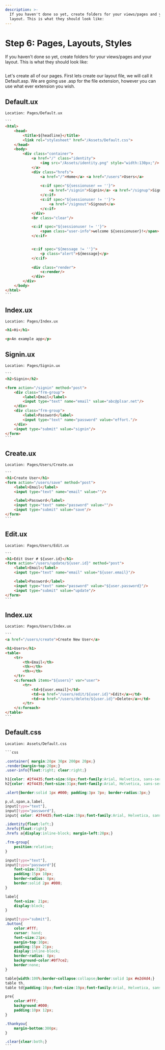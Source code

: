 ```yaml
---
description: >-
  If you haven't done so yet, create folders for your views/pages and your
  layout. This is what they should look like:
---
```


# Step 6: Pages, Layouts, Styles

If you haven't done so yet, create folders for your views/pages and your layout. This is what they should look like:

<figure><img src=".gitbook/assets/Screenshot from 2023-04-15 22-46-10.png" alt=""><figcaption></figcaption></figure>

Let's create all of our pages. First lets create our layout file, we will call it Default.asp. We are going use .asp for the file extension, however you can use what ever extension you wish.

## Default.ux

`Location: Pages/Default.ux`

````html
```
<html>
    <head>
        <title>${headline}</title>
        <link rel="stylesheet" href="/Assets/Default.css">
    </head>
    <body>
        <div class="container">
            <a href="/" class="identity">
                <img src="/Assets/identity.png" style="width:130px;"/>
            </a>
            <div class="hrefs">
                <a href="/">Home</a> <a href="/users">Users</a> 
                
                <c:if spec="${sessionuser == ''}">
                    <a href="/signin">Signin</a> <a href="/signup">Signup!</a>
                </c:if>
                <c:if spec="${sessionuser != ''}">
                    <a href="/signout">Signout</a>
                </c:if>
            </div>
            <br class="clear"/>

            <c:if spec="${sessionuser != ''}">
                <span class="user-info">welcome ${sessionuser}!</span>
            </c:if>


            <c:if spec="${message != ''}">
                <p class="alert">${message}</p>
            </c:if>
            
            <div class="render">
                <c:render/>
            </div>
        </div>
    </body>
</html>
```
````

## Index.ux

`Location: Pages/Index.ux`

```html
<h1>Hi</h1>

<p>An example app</p>
```

## Signin.ux

`Location: Pages/Signin.ux`

````html
```
<h2>Signin</h2>

<form action="/signin" method="post">
    <div class="frm-group">
        <label>Email</label>
        <input type="text" name="email" value="abc@plsar.net"/>
    </div>
    <div class="frm-group">
        <label>Password</label>
        <input type="text" name="password" value="effort."/>
    </div>
    <input type="submit" value="signin"/>
</form>
```
````

## Create.ux

`Location: Pages/Users/Create.ux`

````html
```
<h1>Create User</h1>
<form action="/users/save" method="post">
    <label>Email</label>
    <input type="text" name="email" value=""/>

    <label>Password</label>
    <input type="text" name="password" value=""/>
    <input type="submit" value="save"/>
</form>
```
````

## Edit.ux

`Location: Pages/Users/Edit.ux`

````html
```
<h1>Edit User # ${user.id}</h1>
<form action="/users/update/${user.id}" method="post">
    <label>Email</label>
    <input type="text" name="email" value="${user.email}"/>

    <label>Password</label>
    <input type="text" name="password" value="${user.password}"/>
    <input type="submit" value="update"/>
</form>
```
````

## Index.ux

`Location: Pages/Users/Index.ux`

````html
```
<a href="/users/create">Create New User</a> 

<h1>Users</h1>
<table>
    <tr>
        <th>Email</th>
        <th></th>
        <th></th>
    </tr>
    <c:foreach items="${users}" var="user">
        <tr>
            <td>${user.email}</td> 
            <td><a href="/users/edit/${user.id}">Edit</a></td> 
            <td><a href="/users/delete/${user.id}">Delete</a></td>
        </tr>
    </c:foreach>
</table>
```
````

## Default.css

`Location: Assets/Default.css`

````css
```css

.container{ margin:20px 30px 200px 20px;}
.render{margin-top:20px;}
.user-info{float:right; clear:right;}

h1{color: #2f4435;font-size:60px;font-family:Arial, Helvetica, sans-serif; margin:0px; }
h2{color: #2f4435;font-size:31px;font-family:Arial, Helvetica, sans-serif;}

.alert{border:solid 1px #000; padding:3px 7px; border-radius:3px;}

p,ul,span,a,label,
input[type="text"],
input[type="password"],
input{ color: #2f4435;font-size:19px;font-family:Arial, Helvetica, sans-serif; text-decoration: none;}

.identity{float:left;}
.hrefs{float:right}
.hrefs a{display:inline-block; margin-left:20px;}

.frm-group{
    position:relative;
}

input[type="text"],
input[type="password"]{
    font-size:21px;
    padding:15px 10px;
    border-radius: 8px;
    border:solid 2px #000;
}

label{
    font-size: 21px;
    display:block;
}

input[type="submit"],
.button{
    color:#fff;
    cursor: hand;
    font-size:21px;
    margin-top:10px;
    padding:15px 21px;
    display:inline-block;
    border-radius: 8px;
    background-color:#0f7ce2;
    border:none;
}

table{width:100%;border-collapse:collapse;border:solid 1px #e2d4d4;}
table th,
table td{padding:10px;font-size:19px;font-family:Arial, Helvetica, sans-serif; border:solid 1px #e2d4d4;}

pre{
    color:#fff;
    background:#000;
    padding:10px 12px;
}

.thankyou{
    margin-bottom:300px;
}

.clear{clear:both;}
```
````



